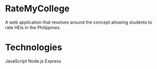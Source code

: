 # RateMyCollege
A web application that revolves around the concept allowing students to rate HEIs in the Philippines.


# Technologies
JavaScript
Node.js
Express

